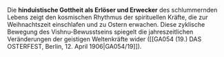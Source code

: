 
Die **hinduistische Gottheit als Erlöser und Erwecker** des schlummernden Lebens zeigt den kosmischen Rhythmus der spirituellen Kräfte, die zur Weihnachtszeit einschlafen und zu Ostern erwachen. Diese zyklische Bewegung des Vishnu-Bewusstseins spiegelt die jahreszeitlichen Veränderungen der geistigen Weltenkräfte wider ([[GA054 (19.) DAS OSTERFEST, Berlin, 12. April 1906|GA054/19]]).
